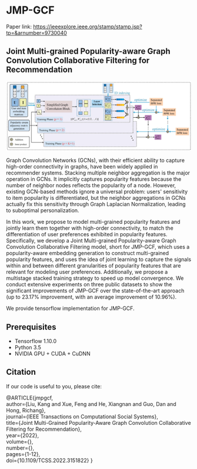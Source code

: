 # JMP-GCF
Paper link: https://ieeexplore.ieee.org/stamp/stamp.jsp?tp=&arnumber=9730040
## Joint Multi-grained Popularity-aware Graph Convolution Collaborative Filtering for Recommendation

![framework of JMP-GCF](model.jpg)


Graph Convolution Networks (GCNs), with their efficient ability to capture high-order connectivity in graphs, have been widely applied in recommender systems. 
Stacking multiple neighbor aggregation is the major operation in GCNs. It implicitly captures popularity features because the number of neighbor nodes reflects the popularity of a node. However, existing GCN-based methods ignore a universal problem: users' sensitivity to item popularity is differentiated, but the neighbor aggregations in GCNs actually fix this sensitivity through Graph Laplacian Normalization, leading to suboptimal personalization.
			
In this work, we propose to model multi-grained popularity features and jointly learn them together with high-order connectivity, to match the differentiation of user preferences exhibited in popularity features. Specifically, we develop a Joint Multi-grained Popularity-aware Graph Convolution Collaborative Filtering model, short for JMP-GCF, which uses a popularity-aware embedding generation to construct multi-grained popularity features, and uses the idea of joint learning to capture the signals within and between different granularities of popularity features that are relevant for modeling user preferences. Additionally, we propose a multistage stacked training strategy to speed up model convergence. We conduct extensive experiments on three public datasets to show the significant improvements of JMP-GCF over the state-of-the-art approach (up to 23.17% improvement, with an average improvement of 10.96%).

We provide tensorflow implementation for JMP-GCF.

## Prerequisites

- Tensorflow 1.10.0
- Python 3.5
- NVIDIA GPU + CUDA + CuDNN

## Citation
If our code is useful to you, please cite:


@ARTICLE{jmpgcf,  
author={Liu, Kang and Xue, Feng and He, Xiangnan and Guo, Dan and Hong, Richang},  
journal={IEEE Transactions on Computational Social Systems},   
title={Joint Multi-Grained Popularity-Aware Graph Convolution Collaborative Filtering for Recommendation},   
year={2022},  
volume={},  
number={},  
pages={1-12},  
doi={10.1109/TCSS.2022.3151822}
}
